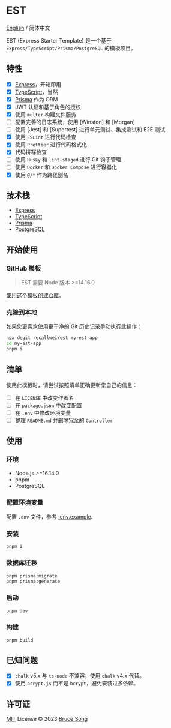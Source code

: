 # EST

[English](./README.md) / 简体中文

EST (Express Starter Template) 是一个基于 `Express/TypeScript/Prisma/PostgreSQL` 的模板项目。

## 特性

- [x] [Express](https://expressjs.com/)，开箱即用
- [x] [TypeScript](https://www.typescriptlang.org/)，当然
- [x] [Prisma](https://www.prisma.io/) 作为 ORM
- [x] JWT 认证和基于角色的授权
- [x] 使用 `multer` 构建文件服务
- [ ] 配置完善的日志系统，使用 [Winston] 和 [Morgan]
- [ ] 使用 [Jest] 和 [Supertest] 进行单元测试、集成测试和 E2E 测试
- [x] 使用 `ESLint` 进行代码检查
- [x] 使用 `Prettier` 进行代码格式化
- [x] 代码拼写检查
- [ ] 使用 `Husky` 和 `lint-staged` 进行 Git 钩子管理
- [ ] 使用 `Docker` 和 `Docker Compose` 进行容器化
- [x] 使用 `@/*` 作为路径别名

## 技术栈

- [Express](https://expressjs.com/)
- [TypeScript](https://www.typescriptlang.org/)
- [Prisma](https://www.prisma.io/)
- [PostgreSQL](https://www.postgresql.org/)

## 开始使用

### GitHub 模板

> EST 需要 Node 版本 >=14.16.0

[使用这个模板创建仓库](https://github.com/recallwei/est/generate)。

### 克隆到本地

如果您更喜欢使用更干净的 Git 历史记录手动执行此操作：

```bash
npx degit recallwei/est my-est-app
cd my-est-app
pnpm i
```

## 清单

使用此模板时，请尝试按照清单正确更新您自己的信息：

- [ ] 在 `LICENSE` 中改变作者名
- [ ] 在 `package.json` 中改变配置
- [ ] 在 `.env` 中修改环境变量
- [ ] 整理 `README.md` 并删除冗余的 `Controller`

## 使用

### 环境

- Node.js >=16.14.0
- pnpm
- PostgreSQL

### 配置环境变量

配置 `.env` 文件，参考 [.env.example](./.env.example).

### 安装

```bash
pnpm i
```

### 数据库迁移

```bash
pnpm prisma:migrate
pnpm prisma:generate
```

### 启动

```bash
pnpm dev
```

### 构建

```bash
pnpm build
```

## 已知问题

- [x] `chalk` v5.x 与 `ts-node` 不兼容，使用 `chalk` v4.x 代替。
- [x] 使用 `bcrypt.js` 而不是 `bcrypt`，避免安装过多依赖。

## 许可证

[MIT](/LICENSE) License &copy; 2023 [Bruce Song](https://github.com/recallwei)
